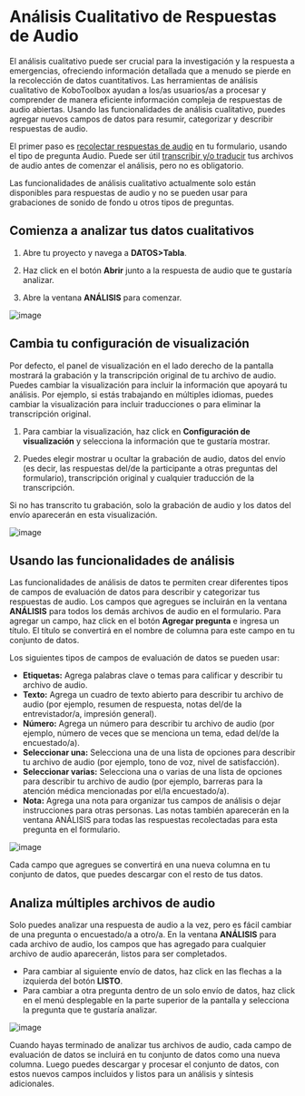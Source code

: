 # Análisis Cualitativo de Respuestas de Audio

El análisis cualitativo puede ser crucial para la investigación y la respuesta a emergencias, ofreciendo información detallada que a menudo se pierde en la recolección de datos cuantitativos. Las herramientas de análisis cualitativo de KoboToolbox ayudan a los/as usuarios/as a procesar y comprender de manera eficiente información compleja de respuestas de audio abiertas. Usando las funcionalidades de análisis cualitativo, puedes agregar nuevos campos de datos para resumir, categorizar y describir respuestas de audio.

El primer paso es [recolectar respuestas de audio](photo_audio_video_file.md) en tu formulario, usando el tipo de pregunta Audio. Puede ser útil [transcribir y/o traducir](transcription-translation.md) tus archivos de audio antes de comenzar el análisis, pero no es obligatorio.

<p class="note">Las funcionalidades de análisis cualitativo actualmente solo están disponibles para respuestas de audio y no se pueden usar para grabaciones de sonido de fondo u otros tipos de preguntas.</p>

## Comienza a analizar tus datos cualitativos

1. Abre tu proyecto y navega a **DATOS>Tabla**.

2. Haz click en el botón **Abrir** junto a la respuesta de audio que te gustaría analizar.

3. Abre la ventana **ANÁLISIS** para comenzar.

![image](/images/qualitative_analysis/Open-analysis.gif)

## Cambia tu configuración de visualización

Por defecto, el panel de visualización en el lado derecho de la pantalla mostrará la grabación y la transcripción original de tu archivo de audio. Puedes cambiar la visualización para incluir la información que apoyará tu análisis. Por ejemplo, si estás trabajando en múltiples idiomas, puedes cambiar la visualización para incluir traducciones o para eliminar la transcripción original.

1. Para cambiar la visualización, haz click en **Configuración de visualización** y selecciona la información que te gustaría mostrar.

2. Puedes elegir mostrar u ocultar la grabación de audio, datos del envío (es decir, las respuestas del/de la participante a otras preguntas del formulario), transcripción original y cualquier traducción de la transcripción.

<p class="note">Si no has transcrito tu grabación, solo la grabación de audio y los datos del envío aparecerán en esta visualización.</p>

![image](/images/qualitative_analysis/Display-settings.gif)

## Usando las funcionalidades de análisis

Las funcionalidades de análisis de datos te permiten crear diferentes tipos de campos de evaluación de datos para describir y categorizar tus respuestas de audio. Los campos que agregues se incluirán en la ventana **ANÁLISIS** para todos los demás archivos de audio en el formulario. Para agregar un campo, haz click en el botón **Agregar pregunta** e ingresa un título. El título se convertirá en el nombre de columna para este campo en tu conjunto de datos.

Los siguientes tipos de campos de evaluación de datos se pueden usar:

- **Etiquetas:** Agrega palabras clave o temas para calificar y describir tu archivo de audio.
- **Texto:** Agrega un cuadro de texto abierto para describir tu archivo de audio (por ejemplo, resumen de respuesta, notas del/de la entrevistador/a, impresión general).
- **Número:** Agrega un número para describir tu archivo de audio (por ejemplo, número de veces que se menciona un tema, edad del/de la encuestado/a).
- **Seleccionar una:** Selecciona una de una lista de opciones para describir tu archivo de audio (por ejemplo, tono de voz, nivel de satisfacción).
- **Seleccionar varias:** Selecciona una o varias de una lista de opciones para describir tu archivo de audio (por ejemplo, barreras para la atención médica mencionadas por el/la encuestado/a).
- **Nota:** Agrega una nota para organizar tus campos de análisis o dejar instrucciones para otras personas. Las notas también aparecerán en la ventana ANÁLISIS para todas las respuestas recolectadas para esta pregunta en el formulario.

![image](/images/qualitative_analysis/Analyze.gif)

Cada campo que agregues se convertirá en una nueva columna en tu conjunto de datos, que puedes descargar con el resto de tus datos.

## Analiza múltiples archivos de audio

Solo puedes analizar una respuesta de audio a la vez, pero es fácil cambiar de una pregunta o encuestado/a a otro/a. En la ventana **ANÁLISIS** para cada archivo de audio, los campos que has agregado para cualquier archivo de audio aparecerán, listos para ser completados.

- Para cambiar al siguiente envío de datos, haz click en las flechas a la izquierda del botón **LISTO**.
- Para cambiar a otra pregunta dentro de un solo envío de datos, haz click en el menú desplegable en la parte superior de la pantalla y selecciona la pregunta que te gustaría analizar.

![image](/images/qualitative_analysis/Change-response.gif)

Cuando hayas terminado de analizar tus archivos de audio, cada campo de evaluación de datos se incluirá en tu conjunto de datos como una nueva columna. Luego puedes descargar y procesar el conjunto de datos, con estos nuevos campos incluidos y listos para un análisis y síntesis adicionales.